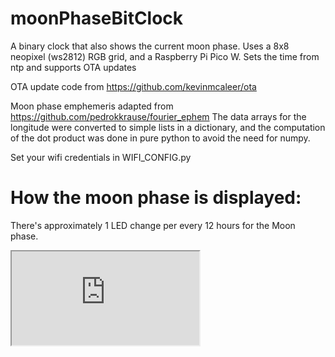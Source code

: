 # moonPhaseBitClock
A binary clock that also shows the current moon phase. Uses a 8x8 neopixel (ws2812) RGB grid, and a Raspberry Pi Pico W. Sets the time from ntp and supports OTA updates

OTA update code from https://github.com/kevinmcaleer/ota

Moon phase emphemeris adapted from https://github.com/pedrokkrause/fourier_ephem
The data arrays for the longitude were converted to simple lists in a dictionary, and the computation of the dot product was done in pure python to avoid the need for numpy.

Set your wifi credentials in WIFI_CONFIG.py

# How the moon phase is displayed:
There's approximately 1 LED change per every 12 hours for the Moon phase.

<iframe src="https://docs.google.com/spreadsheets/d/e/2PACX-1vSBAbLICryW-UTT_7OwHbRlJCfbNjle9r8l-Votz0u1gCDcwYpMo_h5XaTcRV6ItElYIqPimeQAn60w/pubhtml?gid=2054537010&amp;single=true&amp;widget=true&amp;headers=false"></iframe>
